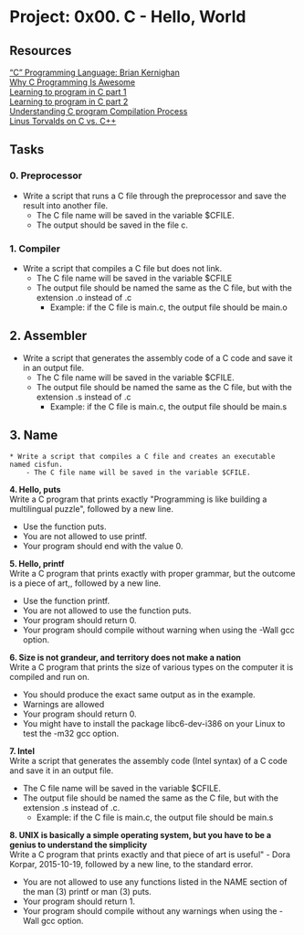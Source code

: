 # Project: 0x00. C - Hello, World </br>
## Resources </br>
[“C” Programming Language: Brian Kernighan](https://www.youtube.com/watch?v=de2Hsvxaf8M) </br>
[Why C Programming Is Awesome](https://www.youtube.com/watch?v=smGalmxPVYc) </br>
[Learning to program in C part 1](https://www.youtube.com/watch?v=rk2fK2IIiiQ) </br>
[Learning to program in C part 2](https://www.youtube.com/watch?v=FwpP_MsZWnU) </br>
[Understanding C program Compilation Process](https://www.youtube.com/watch?v=VDslRumKvRA) </br>
[Linus Torvalds on C vs. C++](http://harmful.cat-v.org/software/c++/linus) </br>

## Tasks </br>
### 0. Preprocessor </br>
- Write a script that runs a C file through the preprocessor and save the result into another file.
	- The C file name will be saved in the variable $CFILE.
	- The output should be saved in the file c.

### 1. Compiler </br>
- Write a script that compiles a C file but does not link.
	- The C file name will be saved in the variable $CFILE
	- The output file should be named the same as the C file, but with the extension .o instead of .c
		- Example: if the C file is main.c, the output file should be main.o

## 2. Assembler </br>
- Write a script that generates the assembly code of a C code and save it in an output file.
	- The C file name will be saved in the variable $CFILE.
	- The output file should be named the same as the C file, but with the extension .s instead of .c
		* Example: if the C file is main.c, the output file should be main.s

## 3. Name </br>
	* Write a script that compiles a C file and creates an executable named cisfun.
		- The C file name will be saved in the variable $CFILE.

**4. Hello, puts** </br>
Write a C program that prints exactly "Programming is like building a multilingual puzzle", followed by a new line.
- Use the function puts.
- You are not allowed to use printf.
- Your program should end with the value 0.

**5. Hello, printf** </br>
Write a C program that prints exactly with proper grammar, but the outcome is a piece of art,, followed by a new line.
- Use the function printf.
- You are not allowed to use the function puts.
- Your program should return 0.
- Your program should compile without warning when using the -Wall gcc option.

**6. Size is not grandeur, and territory does not make a nation** </br>
Write a C program that prints the size of various types on the computer it is compiled and run on.
- You should produce the exact same output as in the example.
- Warnings are allowed
- Your program should return 0.
- You might have to install the package libc6-dev-i386 on your Linux to test the -m32 gcc option.

**7. Intel** </br>
Write a script that generates the assembly code (Intel syntax) of a C code and save it in an output file.
- The C file name will be saved in the variable $CFILE.
- The output file should be named the same as the C file, but with the extension .s instead of .c.
	- Example: if the C file is main.c, the output file should be main.s

**8. UNIX is basically a simple operating system, but you have to be a genius to understand the simplicity** </br>
Write a C program that prints exactly and that piece of art is useful" - Dora Korpar, 2015-10-19, followed by a new line, to the standard error.
- You are not allowed to use any functions listed in the NAME section of the man (3) printf or man (3) puts.
- Your program should return 1.
- Your program should compile without any warnings when using the -Wall gcc option.


